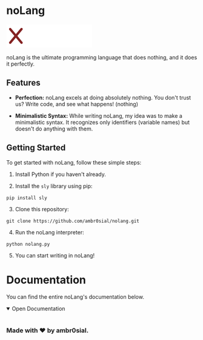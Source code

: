 # noLang

![noLang](assets/nolang.png)

noLang is the ultimate programming language that does nothing, and it does it perfectly.

## Features

- **Perfection:** noLang excels at doing absolutely nothing. You don't trust us? Write code, and see what happens! (nothing)

- **Minimalistic Syntax:** While writing noLang, my idea was to make a minimalistic syntax. It recognizes only identifiers (variable names) but doesn't do anything with them.

## Getting Started

To get started with noLang, follow these simple steps:

1. Install Python if you haven't already.

2. Install the `sly` library using pip:
```shell
pip install sly
```
3. Clone this repository:
```shell
git clone https://github.com/ambr0sial/nolang.git
```
4. Run the noLang interpreter:
```shell
python nolang.py
```
5. You can start writing in noLang!

# Documentation

You can find the entire noLang's documentation below.
<details open>
<summary>Open Documentation</summary>
<br>
</details>

### Made with ❤ by ambr0sial.
